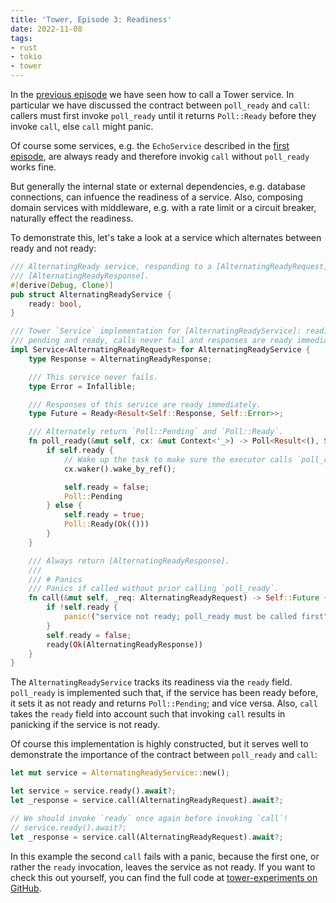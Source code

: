 ```yaml
---
title: 'Tower, Episode 3: Readiness'
date: 2022-11-08
tags:
- rust
- tokio
- tower
---
```


In the [previous episode](/2022/10/22/2022-10-23-tower-2) we have seen how to call a Tower service. In particular we have discussed the contract between `poll_ready` and `call`: callers must first invoke `poll_ready` until it returns `Poll::Ready` before they invoke `call`, else `call` might panic.

Of course some services, e.g. the `EchoService` described in the [first episode](/2022/10/20/2022-10-21-tower-1), are always ready and therefore invokig `call` without `poll_ready` works fine.

But generally the internal state or external dependencies, e.g. database connections, can infuence the readiness of a service. Also, composing domain services with middleware, e.g. with a rate limit or a circuit breaker, naturally effect the readiness.

To demonstrate this, let's take a look at a service which alternates between ready and not ready:

```rust
/// AlternatingReady service, responding to a [AlternatingReadyRequest] with an
/// [AlternatingReadyResponse].
#[derive(Debug, Clone)]
pub struct AlternatingReadyService {
    ready: bool,
}

/// Tower `Service` implementation for [AlternatingReadyService]: readiness alternates between
/// pending and ready, calls never fail and responses are ready immediately.
impl Service<AlternatingReadyRequest> for AlternatingReadyService {
    type Response = AlternatingReadyResponse;

    /// This service never fails.
    type Error = Infallible;

    /// Responses of this service are ready immediately.
    type Future = Ready<Result<Self::Response, Self::Error>>;

    /// Alternately return `Poll::Pending` and `Poll::Ready`.
    fn poll_ready(&mut self, cx: &mut Context<'_>) -> Poll<Result<(), Self::Error>> {
        if self.ready {
            // Wake up the task to make sure the executor calls `poll_ready` again.
            cx.waker().wake_by_ref();

            self.ready = false;
            Poll::Pending
        } else {
            self.ready = true;
            Poll::Ready(Ok(()))
        }
    }

    /// Always return [AlternatingReadyResponse].
    ///
    /// # Panics
    /// Panics if called without prior calling `poll_ready`.
    fn call(&mut self, _req: AlternatingReadyRequest) -> Self::Future {
        if !self.ready {
            panic!("service not ready; poll_ready must be called first");
        }
        self.ready = false;
        ready(Ok(AlternatingReadyResponse))
    }
}
```

The `AlternatingReadyService` tracks its readiness via the `ready` field. `poll_ready` is implemented such that, if the service has been ready before, it sets it as not ready and returns `Poll::Pending`; and vice versa. Also, `call` takes the `ready` field into account such that invoking `call` results in panicking if the service is not ready.

Of course this implementation is highly constructed, but it serves well to demonstrate the importance of the contract between `poll_ready` and `call`:

```rust
let mut service = AlternatingReadyService::new();

let service = service.ready().await?;
let _response = service.call(AlternatingReadyRequest).await?;

// We should invoke `ready` once again before invoking `call`!
// service.ready().await?;
let _response = service.call(AlternatingReadyRequest).await?;
```

In this example the second `call` fails with a panic, because the first one, or rather the `ready` invocation, leaves the service as not ready. If you want to check this out yourself, you can find the full code at [tower-experiments on GitHub](https://github.com/hseeberger/tower-experiments).

